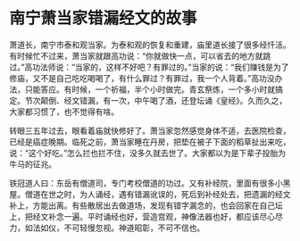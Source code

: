# 南宁萧当家错漏经文的故事

萧道长，南宁市泰和观当家。为泰和观的恢复和重建，庙里道长接了很多经忏活。有时候忙不过来，萧当家就跟高功说：“你就做快一点，可以省去的地方就跳过。”高功法师说：“当家的，这样不好吧？有罪过的。”当家的说：“我们赚钱是为了修庙，又不是自己吃吃喝喝了，有什么罪过？有罪过，我一个人背着。”高功没办法，只能答应。有时候，一个祈福，半个小时做完。青玄祭炼，一个多小时就搞定。节次颠倒、经文错漏，有一次，中午喝了酒，还登坛诵《皇经》。久而久之，大家都习惯了，也不觉得有啥。

转眼三五年过去，眼看着庙就快修好了。萧当家忽然感觉身体不适，去医院检查，已经是癌症晚期。临死之前，萧当家睡在丹房，把垫在被子下面的稻草扯出来吃，说：“这个好吃。”怎么拦也拦不住，没多久就去世了。大家都以为是下辈子投胎为牛马的征兆。

铁冠道人曰：东岳有僧道司，专门考校僧道的功过。又有补经院，里面有很多小黑屋。僧道在世之时，为人诵经，遇有错漏讹误的，死后到补经处去，把遗漏的经文补上，方能出离。有些散居出去做道场，发现有错字漏念的，也会回家在自己坛上，把经文补念一遍。平时诵经也好，营造宫观，神像法器也好，都应该尽心尽力，如法如仪，不可轻慢忽视。神道昭彰，不可不信也。
